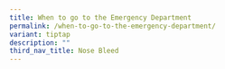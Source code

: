 ```yaml
---
title: When to go to the Emergency Department
permalink: /when-to-go-to-the-emergency-department/
variant: tiptap
description: ""
third_nav_title: Nose Bleed
---
```

